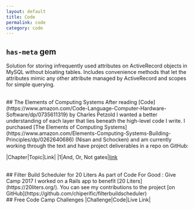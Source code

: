 ```yaml
---
layout: default
title: Code
permalink: code
category: code
---
```


## `has-meta` gem
Solution for storing infrequently used attributes on ActiveRecord objects in MySQL without bloating tables. Includes convenience methods that let the attributes mimic any other attribute managed by ActiveRecord and scopes for simple querying.

<br />
## The Elements of Computing Systems
After reading [Code](https://www.amazon.com/Code-Language-Computer-Hardware-Software/dp/0735611319) by Charles Petzold I wanted a better understanding of each layer that lies beneath the high-level code I write. I purchased [The Elements of Computing Systems](https://www.amazon.com/Elements-Computing-Systems-Building-Principles/dp/0262640686) (Nisan and Schocken) and am currently working through the text and have project deliverables in a repo on GitHub:

|Chapter|Topic|Link|
|1|And, Or, Not gates|[link](https://github.com/dandrust/ecs/tree/master/01)

<br />
## Filter Build Scheduler for 20 Liters
As part of Code For Good : Give Camp 2017 I worked on a Rails app to benefit [20 Liters](https://20liters.org/). You can see my contributions to the project [on GitHub](https://github.com/chiperific/filterbuildscheduler)

<br />
## Free Code Camp Challenges
|Challenge|Code|Live Link|
